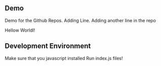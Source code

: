 ## Demo
Demo for the Github Repos.
Adding Line.
Adding another line in the repo 

Hellow Worldl!

## Development Environment 

Make sure that you javascript installed
Run index.js files!
